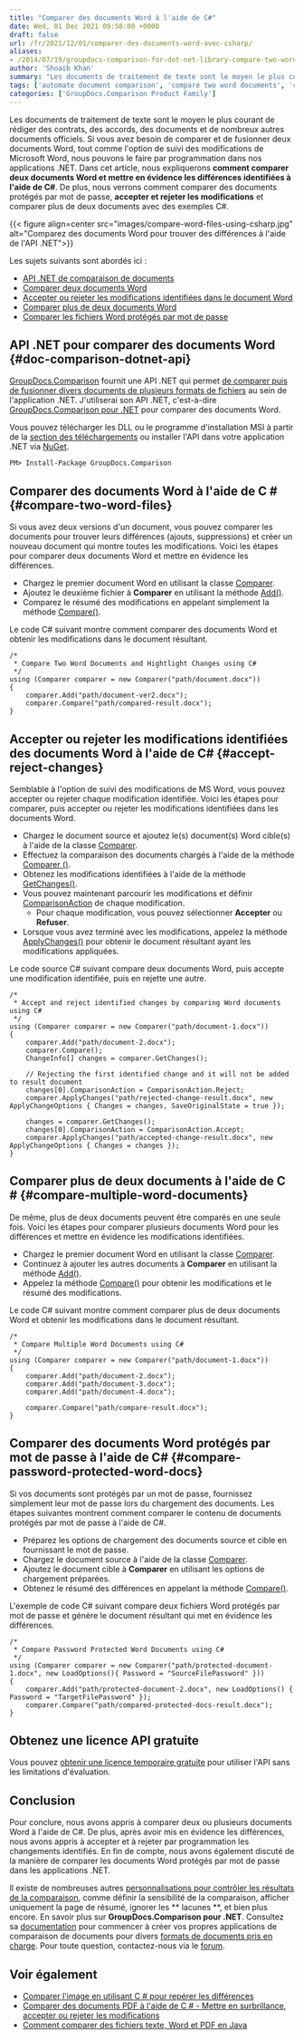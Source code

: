 ```yaml
---
title: "Comparer des documents Word à l'aide de C#"
date: Wed, 01 Dec 2021 09:58:00 +0000
draft: false
url: /fr/2021/12/01/comparer-des-documents-word-avec-csharp/
aliases:
- /2014/07/19/groupdocs-comparison-for-dot-net-library-compare-two-word-documents-in-c-sharp-asp-net/
author: 'Shoaib Khan'
summary: "Les documents de traitement de texte sont le moyen le plus courant de rédiger des contrats, des accords, des documents et de nombreux autres documents officiels. Si vous avez besoin de comparer et de fusionner deux documents Word, tout comme l'option de suivi des modifications de Microsoft Word, nous pouvons le faire par programmation dans nos applications .NET. Dans cet article, nous expliquerons **comment comparer deux documents Word et mettre en évidence les différences identifiées à l'aide de C#**. De plus, nous verrons comment comparer des documents protégés par mot de passe, **accepter et rejeter les modifications** et comparer plus de deux documents avec des exemples C#."
tags: ['automate document comparison', 'compare two word documents', 'compare two word documents and highlight differences', 'Compare Word Documents CSharp', 'compare word files in c#', 'GroupDocs Comparison']
categories: ['GroupDocs.Comparison Product Family']
---
```


Les documents de traitement de texte sont le moyen le plus courant de rédiger des contrats, des accords, des documents et de nombreux autres documents officiels. Si vous avez besoin de comparer et de fusionner deux documents Word, tout comme l'option de suivi des modifications de Microsoft Word, nous pouvons le faire par programmation dans nos applications .NET. Dans cet article, nous expliquerons **comment comparer deux documents Word et mettre en évidence les différences identifiées à l'aide de C#**. De plus, nous verrons comment comparer des documents protégés par mot de passe, **accepter et rejeter les modifications** et comparer plus de deux documents avec des exemples C#.



{{< figure align=center src="images/compare-word-files-using-csharp.jpg" alt="Comparez des documents Word pour trouver des différences à l'aide de l'API .NET">}}


Les sujets suivants sont abordés ici :

* [API .NET de comparaison de documents][1]
* [Comparer deux documents Word][2]
* [Accepter ou rejeter les modifications identifiées dans le document Word][3]
* [Comparer plus de deux documents Word][4]
* [Comparer les fichiers Word protégés par mot de passe][5]

## API .NET pour comparer des documents Word {#doc-comparison-dotnet-api}

[GroupDocs.Comparison][6] fournit une API .NET qui permet [de comparer puis de fusionner divers documents de plusieurs formats de fichiers][7] au sein de l'application .NET. J'utiliserai son API .NET, c'est-à-dire [GroupDocs.Comparison pour .NET][8] pour comparer des documents Word.

Vous pouvez télécharger les DLL ou le programme d'installation MSI à partir de la [section des téléchargements][9] ou installer l'API dans votre application .NET via [NuGet][10].

```
PM> Install-Package GroupDocs.Comparison
```

## Comparer des documents Word à l'aide de C # {#compare-two-word-files}

Si vous avez deux versions d'un document, vous pouvez comparer les documents pour trouver leurs différences (ajouts, suppressions) et créer un nouveau document qui montre toutes les modifications. Voici les étapes pour comparer deux documents Word et mettre en évidence les différences.

* Chargez le premier document Word en utilisant la classe [Comparer][11].
* Ajoutez le deuxième fichier à **Comparer** en utilisant la méthode [Add()][12].
* Comparez le résumé des modifications en appelant simplement la méthode [Compare()][13].

Le code C# suivant montre comment comparer des documents Word et obtenir les modifications dans le document résultant.

```
/*
 * Compare Two Word Documents and Hightlight Changes using C#
 */
using (Comparer comparer = new Comparer("path/document.docx"))
{
    comparer.Add("path/document-ver2.docx");
    comparer.Compare("path/compared-result.docx");
}
```

## Accepter ou rejeter les modifications identifiées des documents Word à l'aide de C# {#accept-reject-changes}

Semblable à l'option de suivi des modifications de MS Word, vous pouvez accepter ou rejeter chaque modification identifiée. Voici les étapes pour comparer, puis accepter ou rejeter les modifications identifiées dans les documents Word.

* Chargez le document source et ajoutez le(s) document(s) Word cible(s) à l'aide de la classe [Comparer][14].
* Effectuez la comparaison des documents chargés à l'aide de la méthode [Comparer ()][15].
* Obtenez les modifications identifiées à l'aide de la méthode [GetChanges()][16].
* Vous pouvez maintenant parcourir les modifications et définir [ComparisonAction][17] de chaque modification.
    * Pour chaque modification, vous pouvez sélectionner **Accepter** ou **Refuser**.
* Lorsque vous avez terminé avec les modifications, appelez la méthode [ApplyChanges()][18] pour obtenir le document résultant ayant les modifications appliquées.

Le code source C# suivant compare deux documents Word, puis accepte une modification identifiée, puis en rejette une autre.

```
/*
 * Accept and reject identified changes by comparing Word documents using C#
 */
using (Comparer comparer = new Comparer("path/document-1.docx"))
{
    comparer.Add("path/document-2.docx");
    comparer.Compare();
    ChangeInfo[] changes = comparer.GetChanges();
    
    // Rejecting the first identified change and it will not be added to result document
    changes[0].ComparisonAction = ComparisonAction.Reject;
    comparer.ApplyChanges("path/rejected-change-result.docx", new ApplyChangeOptions { Changes = changes, SaveOriginalState = true });

    changes = comparer.GetChanges();
    changes[0].ComparisonAction = ComparisonAction.Accept;
    comparer.ApplyChanges("path/accepted-change-result.docx", new ApplyChangeOptions { Changes = changes });
}
```

## Comparer plus de deux documents à l'aide de C # {#compare-multiple-word-documents}

De même, plus de deux documents peuvent être comparés en une seule fois. Voici les étapes pour comparer plusieurs documents Word pour les différences et mettre en évidence les modifications identifiées.

* Chargez le premier document Word en utilisant la classe [Comparer][19].
* Continuez à ajouter les autres documents à **Comparer** en utilisant la méthode [Add()][20].
* Appelez la méthode [Compare()][21] pour obtenir les modifications et le résumé des modifications.

Le code C# suivant montre comment comparer plus de deux documents Word et obtenir les modifications dans le document résultant.

```
/*
 * Compare Multiple Word Documents using C#
 */
using (Comparer comparer = new Comparer("path/document-1.docx"))
{
    comparer.Add("path/document-2.docx");
    comparer.Add("path/document-3.docx");
    comparer.Add("path/document-4.docx");

    comparer.Compare("path/compare-result.docx");
}
```

## Comparer des documents Word protégés par mot de passe à l'aide de C# {#compare-password-protected-word-docs}

Si vos documents sont protégés par un mot de passe, fournissez simplement leur mot de passe lors du chargement des documents. Les étapes suivantes montrent comment comparer le contenu de documents protégés par mot de passe à l'aide de C#.

* Préparez les options de chargement des documents source et cible en fournissant le mot de passe.
* Chargez le document source à l'aide de la classe [Comparer][22].
* Ajoutez le document cible à **Comparer** en utilisant les options de chargement préparées.
* Obtenez le résumé des différences en appelant la méthode [Compare()][23].

L'exemple de code C# suivant compare deux fichiers Word protégés par mot de passe et génère le document résultant qui met en évidence les différences.

```
/*
 * Compare Password Protected Word Documents using C#
 */
using (Comparer comparer = new Comparer("path/protected-document-1.docx", new LoadOptions(){ Password = "SourceFilePassword" }))
{
    comparer.Add("path/protected-document-2.docx", new LoadOptions() { Password = "TargetFilePassword" });
    comparer.Compare("path/compared-protected-docs-result.docx");
}
```

## Obtenez une licence API gratuite

Vous pouvez [obtenir une licence temporaire gratuite][24] pour utiliser l'API sans les limitations d'évaluation.

## Conclusion

Pour conclure, nous avons appris à comparer deux ou plusieurs documents Word à l'aide de C#. De plus, après avoir mis en évidence les différences, nous avons appris à accepter et à rejeter par programmation les changements identifiés. En fin de compte, nous avons également discuté de la manière de comparer les documents Word protégés par mot de passe dans les applications .NET.

Il existe de nombreuses autres [personnalisations pour contrôler les résultats de la comparaison][25], comme définir la sensibilité de la comparaison, afficher uniquement la page de résumé, ignorer les ** lacunes **, et bien plus encore. En savoir plus sur **GroupDocs.Comparison pour .NET**. Consultez sa [documentation][26] pour commencer à créer vos propres applications de comparaison de documents pour divers [formats de documents pris en charge][27]. Pour toute question, contactez-nous via le [forum][28].

## Voir également

* [Comparer l'image en utilisant C # pour repérer les différences][29]
* [Comparer des documents PDF à l'aide de C # - Mettre en surbrillance, accepter ou rejeter les modifications][30]
* [Comment comparer des fichiers texte, Word et PDF en Java][31]







[1]: #doc-comparison-dotnet-api
[2]: #compare-two-word-files
[3]: #accept-reject-changes
[4]: #compare-multiple-word-documents
[5]: #compare-password-protected-word-docs
[6]: https://products.groupdocs.com/comparison/
[7]: https://docs.groupdocs.com/comparison/net/supported-document-formats/
[8]: https://products.groupdocs.com/comparison/net/
[9]: https://downloads.groupdocs.com/comparison/net
[10]: https://www.nuget.org/packages/groupdocs.comparison
[11]: https://apireference.groupdocs.com/comparison/net/groupdocs.comparison/comparer
[12]: https://apireference.groupdocs.com/comparison/net/groupdocs.comparison/comparer/methods/add/index
[13]: https://apireference.groupdocs.com/comparison/net/groupdocs.comparison/comparer/methods/compare/index
[14]: https://apireference.groupdocs.com/comparison/net/groupdocs.comparison/comparer
[15]: https://apireference.groupdocs.com/comparison/net/groupdocs.comparison/comparer/methods/compare/index
[16]: https://apireference.groupdocs.com/comparison/net/groupdocs.comparison/comparer/methods/getchanges/index
[17]: https://apireference.groupdocs.com/comparison/net/groupdocs.comparison.result/comparisonaction
[18]: https://apireference.groupdocs.com/comparison/net/groupdocs.comparison/comparer/methods/applychanges/index
[19]: https://apireference.groupdocs.com/comparison/net/groupdocs.comparison/comparer
[20]: https://apireference.groupdocs.com/comparison/net/groupdocs.comparison/comparer/methods/add/index
[21]: https://apireference.groupdocs.com/comparison/net/groupdocs.comparison/comparer/methods/compare/index
[22]: https://apireference.groupdocs.com/comparison/net/groupdocs.comparison/comparer
[23]: https://apireference.groupdocs.com/comparison/net/groupdocs.comparison/comparer/methods/compare/index
[24]: https://purchase.groupdocs.com/temporary-license
[25]: https://docs.groupdocs.com/comparison/net/comparison/
[26]: https://docs.groupdocs.com/comparison/net
[27]: https://docs.groupdocs.com/comparison/net/supported-document-formats/
[28]: https://forum.groupdocs.com/
[29]: https://blog.groupdocs.com/2021/01/06/compare-images-in-csharp-dotnet/
[30]: https://blog.groupdocs.com/2021/12/10/compare-pdf-documents-using-csharp/
[31]: https://blog.groupdocs.com/2020/07/15/compare-text-word-pdf-files-with-java-difference-library/


